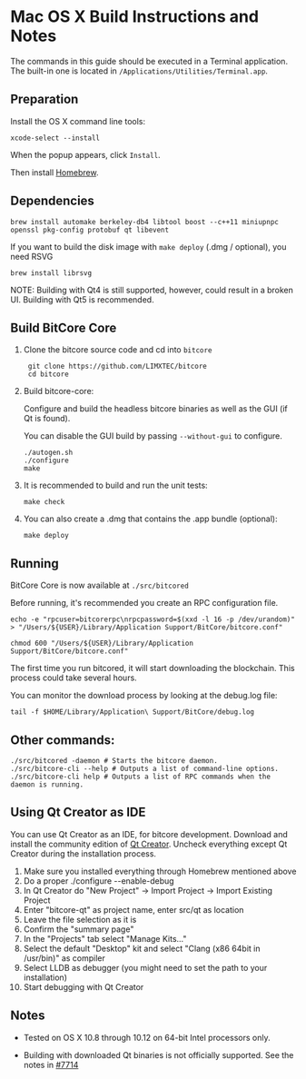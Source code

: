 Mac OS X Build Instructions and Notes
====================================
The commands in this guide should be executed in a Terminal application.
The built-in one is located in `/Applications/Utilities/Terminal.app`.

Preparation
-----------
Install the OS X command line tools:

`xcode-select --install`

When the popup appears, click `Install`.

Then install [Homebrew](https://brew.sh).

Dependencies
----------------------

    brew install automake berkeley-db4 libtool boost --c++11 miniupnpc openssl pkg-config protobuf qt libevent

If you want to build the disk image with `make deploy` (.dmg / optional), you need RSVG

    brew install librsvg

NOTE: Building with Qt4 is still supported, however, could result in a broken UI. Building with Qt5 is recommended.

Build BitCore Core
------------------------

1. Clone the bitcore source code and cd into `bitcore`

        git clone https://github.com/LIMXTEC/bitcore
        cd bitcore

2.  Build bitcore-core:

    Configure and build the headless bitcore binaries as well as the GUI (if Qt is found).

    You can disable the GUI build by passing `--without-gui` to configure.

        ./autogen.sh
        ./configure
        make

3.  It is recommended to build and run the unit tests:

        make check

4.  You can also create a .dmg that contains the .app bundle (optional):

        make deploy

Running
-------

BitCore Core is now available at `./src/bitcored`

Before running, it's recommended you create an RPC configuration file.

    echo -e "rpcuser=bitcorerpc\nrpcpassword=$(xxd -l 16 -p /dev/urandom)" > "/Users/${USER}/Library/Application Support/BitCore/bitcore.conf"

    chmod 600 "/Users/${USER}/Library/Application Support/BitCore/bitcore.conf"

The first time you run bitcored, it will start downloading the blockchain. This process could take several hours.

You can monitor the download process by looking at the debug.log file:

    tail -f $HOME/Library/Application\ Support/BitCore/debug.log

Other commands:
-------

    ./src/bitcored -daemon # Starts the bitcore daemon.
    ./src/bitcore-cli --help # Outputs a list of command-line options.
    ./src/bitcore-cli help # Outputs a list of RPC commands when the daemon is running.

Using Qt Creator as IDE
------------------------
You can use Qt Creator as an IDE, for bitcore development.
Download and install the community edition of [Qt Creator](https://www.qt.io/download/).
Uncheck everything except Qt Creator during the installation process.

1. Make sure you installed everything through Homebrew mentioned above
2. Do a proper ./configure --enable-debug
3. In Qt Creator do "New Project" -> Import Project -> Import Existing Project
4. Enter "bitcore-qt" as project name, enter src/qt as location
5. Leave the file selection as it is
6. Confirm the "summary page"
7. In the "Projects" tab select "Manage Kits..."
8. Select the default "Desktop" kit and select "Clang (x86 64bit in /usr/bin)" as compiler
9. Select LLDB as debugger (you might need to set the path to your installation)
10. Start debugging with Qt Creator

Notes
-----

* Tested on OS X 10.8 through 10.12 on 64-bit Intel processors only.

* Building with downloaded Qt binaries is not officially supported. See the notes in [#7714](https://github.com/bitcore/bitcore/issues/7714)

